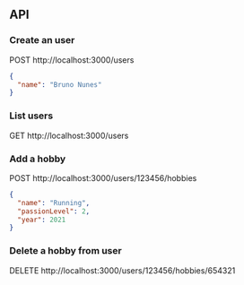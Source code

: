 ## API

### Create an user

POST http://localhost:3000/users

```json
{
  "name": "Bruno Nunes"
}
```

### List users

GET http://localhost:3000/users

### Add a hobby

POST http://localhost:3000/users/123456/hobbies

```json
{
  "name": "Running",
  "passionLevel": 2,
  "year": 2021
}
```

### Delete a hobby from user

DELETE http://localhost:3000/users/123456/hobbies/654321

